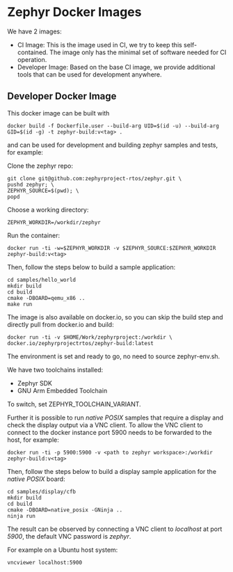 # Zephyr Docker Images

We have 2 images:

- CI Image: This is the image used in CI, we try to keep this self-contained.
  The image only has the minimal set of software needed for CI operation.
- Developer Image: Based on the base CI image, we provide additional tools that
  can be used for development anywhere.

## Developer Docker Image

This docker image can be built with

```
docker build -f Dockerfile.user --build-arg UID=$(id -u) --build-arg GID=$(id -g) -t zephyr-build:v<tag> .
```

and can be used for development and building zephyr samples and tests,
for example:

Clone the zephyr repo:
```
git clone git@github.com:zephyrproject-rtos/zephyr.git \
pushd zephyr; \
ZEPHYR_SOURCE=$(pwd); \
popd
```

Choose a working directory:
```
ZEPHYR_WORKDIR=/workdir/zephyr
```

Run the container:

```
docker run -ti -w=$ZEPHYR_WORKDIR -v $ZEPHYR_SOURCE:$ZEPHYR_WORKDIR zephyr-build:v<tag>
```

Then, follow the steps below to build a sample application:

```
cd samples/hello_world
mkdir build
cd build
cmake -DBOARD=qemu_x86 ..
make run
```

The image is also available on docker.io, so you can skip the build step
and directly pull from docker.io and build:

```
docker run -ti -v $HOME/Work/zephyrproject:/workdir \
docker.io/zephyrprojectrtos/zephyr-build:latest
```

The environment is set and ready to go, no need to source zephyr-env.sh.

We have two toolchains installed:
- Zephyr SDK
- GNU Arm Embedded Toolchain

To switch, set ZEPHYR_TOOLCHAIN_VARIANT.

Further it is possible to run _native POSIX_ samples that require a display
and check the display output via a VNC client. To allow the VNC client to
connect to the docker instance port 5900 needs to be forwarded to the host,
for example:

```
docker run -ti -p 5900:5900 -v <path to zephyr workspace>:/workdir zephyr-build:v<tag>
```

Then, follow the steps below to build a display sample application for the
_native POSIX_ board:

```
cd samples/display/cfb
mkdir build
cd build
cmake -DBOARD=native_posix -GNinja ..
ninja run
```

The result can be observed by connecting a VNC client to _localhost_ at port
_5900_, the default VNC password is _zephyr_.

For example on a Ubuntu host system:

```
vncviewer localhost:5900
```
